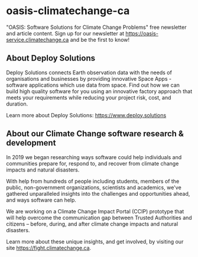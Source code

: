 # oasis-climatechange-ca
"OASIS: Software Solutions for Climate Change Problems" free newsletter and article content. Sign up for our newsletter at https://oasis-service.climatechange.ca and be the first to know!

## About Deploy Solutions
Deploy Solutions connects Earth observation data with the needs of organisations and businesses by providing innovative Space Apps - software applications which use data from space. Find out how we can build high quality software for you using an innovative factory approach that meets your requirements while reducing your project risk, cost, and duration.

Learn more about Deploy Solutions: https://www.deploy.solutions 

## About our Climate Change software research & development
In 2019 we began researching ways software could help individuals and communities prepare for, respond to, and recover from climate change impacts and natural disasters.

With help from hundreds of people including students, members of the public, non-government organizations, scientists and academics, we've gathered unparalleled insights into the challenges and opportunities ahead, and ways software can help.

We are working on a Climate Change Impact Portal (CCIP) prototype that will help overcome the communication gap between Trusted Authorities and citizens – before, during, and after climate change impacts and natural disasters.

Learn more about these unique insights, and get involved, by visiting our site https://fight.climatechange.ca.
